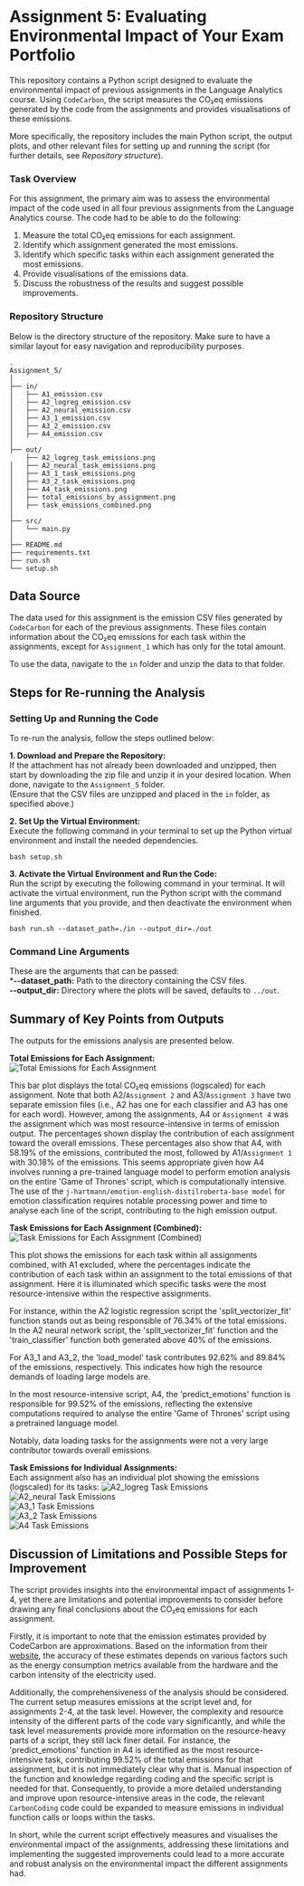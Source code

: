# Assignment 5: Evaluating Environmental Impact of Your Exam Portfolio
This repository contains a Python script designed to evaluate the environmental impact of previous assignments in the Language Analytics course. Using `CodeCarbon`, the script measures the CO₂eq emissions generated by the code from the assignments and provides visualisations of these emissions.

More specifically, the repository includes the main Python script, the output plots, and other relevant files for setting up and running the script (for further details, see *Repository structure*).

### Task Overview
For this assignment, the primary aim was to assess the environmental impact of the code used in all four previous assignments from the Language Analytics course. The code had to be able to do the following:  
1. Measure the total CO₂eq emissions for each assignment.
2. Identify which assignment generated the most emissions.
3. Identify which specific tasks within each assignment generated the most emissions.
4. Provide visualisations of the emissions data.
5. Discuss the robustness of the results and suggest possible improvements.

### Repository Structure
Below is the directory structure of the repository. Make sure to have a similar layout for easy navigation and reproducibility purposes.  
```
.
Assignment_5/
│
├── in/
│   ├── A1_emission.csv
│   ├── A2_logreg_emission.csv
│   ├── A2_neural_emission.csv
│   ├── A3_1_emission.csv
│   ├── A3_2_emission.csv
│   ├── A4_emission.csv
│
├── out/
    ├── A2_logreg_task_emissions.png
│   ├── A2_neural_task_emissions.png
│   ├── A3_1_task_emissions.png
│   ├── A3_2_task_emissions.png
│   ├── A4_task_emissions.png
│   ├── total_emissions_by_assignment.png
│   ├── task_emissions_combined.png
│
├── src/
│   └── main.py
│
├── README.md
├── requirements.txt
├── run.sh
└── setup.sh
```

## Data Source
The data used for this assignment is the emission CSV files generated by `CodeCarbon` for each of the previous assignments. These files contain information about the CO₂eq emissions for each task within the assignments, except for `Assignment_1` which has only for the total amount.  

To use the data, navigate to the `in` folder and unzip the data to that folder.

## Steps for Re-running the Analysis
### Setting Up and Running the Code
To re-run the analysis, follow the steps outlined below:

**1. Download and Prepare the Repository:**  
If the attachment has not already been downloaded and unzipped, then start by downloading the zip file and unzip it in your desired location. When done, navigate to the `Assignment_5` folder.  
(Ensure that the CSV files are unzipped and placed in the `in` folder, as specified above.)

**2. Set Up the Virtual Environment:**  
Execute the following command in your terminal to set up the Python virtual environment and install the needed dependencies.
```
bash setup.sh 
```

**3. Activate the Virtual Environment and Run the Code:**  
Run the script by executing the following command in your terminal. It will activate the virtual environment, run the Python script with the command line arguments that you provide, and then deactivate the environment when finished.
```
bash run.sh --dataset_path=./in --output_dir=./out
```

### Command Line Arguments
These are the arguments that can be passed:  
***--dataset_path:** Path to the directory containing the CSV files.  
**--output_dir:** Directory where the plots will be saved, defaults to `../out`.   

## Summary of Key Points from Outputs
The outputs for the emissions analysis are presented below.  

**Total Emissions for Each Assignment:**  
![Total Emissions for Each Assignment](./out/total_emissions_by_assignment.png)  

This bar plot displays the total CO₂eq emissions (logscaled) for each assignment. Note that both A2/`Assignment 2` and A3/`Assignment 3` have two separate emission files (i.e., A2 has one for each classifier and A3 has one for each word). However, among the assignments, A4 or `Assignment 4` was the assignment which was most resource-intensive in terms of emission output. The percentages shown display the contribution of each assignment toward the overall emissions. These percentages also show that A4, with 58.19% of the emissions, contributed the most, followed by A1/`Assignment 1` with 30.18% of the emissions. This seems appropriate given how A4 involves running a pre-trained language model to perform emotion analysis on the entire 'Game of Thrones' script, which is computationally intensive. The use of the `j-hartmann/emotion-english-distilroberta-base model` for emotion classification requires notable processing power and time to analyse each line of the script, contributing to the high emission output.

**Task Emissions for Each Assignment (Combined):**  
![Task Emissions for Each Assignment (Combined)](./out/task_emissions_combined.png)  

This plot shows the emissions for each task within all assignments combined, with A1 excluded, where the percentages indicate the contribution of each task within an assignment to the total emissions of that assignment. Here it is illuminated which specific tasks were the most resource-intensive within the respective assignments.  

For instance, within the A2 logistic regression script the 'split_vectorizer_fit' function stands out as being responsible of 76.34% of the total emissions. In the A2 neural network script, the 'split_vectorizer_fit' function and the 'train_classifier' function both generated above 40% of the emissions.

For A3_1 and A3_2, the 'load_model' task contributes 92.62% and 89.84% of the emissions, respectively. This indicates how high the resource demands of loading large models are.

In the most resource-intensive script, A4, the 'predict_emotions' function is responsible for 99.52% of the emissions, reflecting the extensive computations required to analyse the entire 'Game of Thrones' script using a pretrained language model. 

Notably, data loading tasks for the assignments were not a very large contributor towards overall emissions.  

**Task Emissions for Individual Assignments:**  
Each assignment also has an individual plot showing the emissions (logscaled) for its tasks:
![A2_logreg Task Emissions](./out/A2_logreg_task_emissions.png)  
![A2_neural Task Emissions](./out/A2_neural_task_emissions.png)  
![A3_1 Task Emissions](./out/A3_1_task_emissions.png)  
![A3_2 Task Emissions](./out/A3_2_task_emissions.png)  
![A4 Task Emissions](./out/A4_task_emissions.png)  

## Discussion of Limitations and Possible Steps for Improvement  
The script provides insights into the environmental impact of assignments 1-4, yet there are limitations and potential improvements to consider before drawing any final conclusions about the CO₂eq emissions for each assignment.

Firstly, it is important to note that the emission estimates provided by CodeCarbon are approximations. Based on the information from their [website](https://mlco2.github.io/codecarbon/methodology.html), the accuracy of these estimates depends on various factors such as the energy consumption metrics available from the hardware and the carbon intensity of the electricity used. 

Additionally, the comprehensiveness of the analysis should be considered. The current setup measures emissions at the script level and, for assignments 2-4, at the task level. However, the complexity and resource intensity of the different parts of the code vary significantly, and while the task level measurements provide more information on the resource-heavy parts of a script, they still lack finer detail. For instance, the 'predict_emotions' function in A4 is identified as the most resource-intensive task, contributing 99.52% of the total emissions for that assignment, but it is not immediately clear why that is. Manual inspection of the function and knowledge regarding coding and the specific script is needed for that. Consequently, to provide a more detailed understanding and improve upon resource-intensive areas in the code, the relevant `CarbonCoding` code could be expanded to measure emissions in individual function calls or loops within the tasks.

In short, while the current script effectively measures and visualises the environmental impact of the assignments, addressing these limitations and implementing the suggested improvements could lead to a more accurate and robust analysis on the environmental impact the different assignments had.